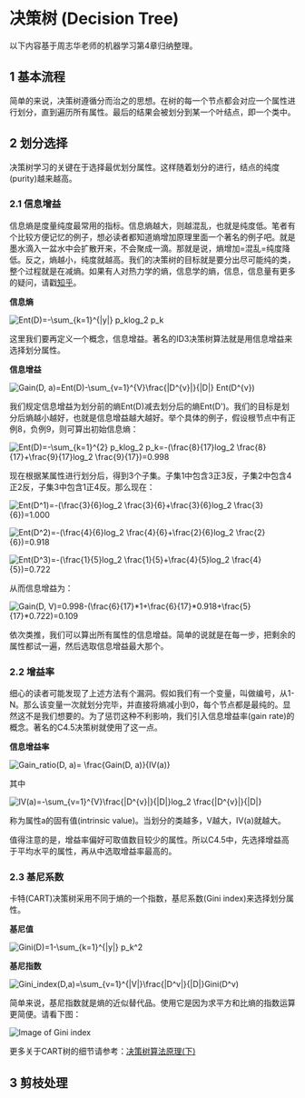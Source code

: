 # 决策树 (Decision Tree)
以下内容基于周志华老师的机器学习第4章归纳整理。

## 1 基本流程
简单的来说，决策树遵循分而治之的思想。在树的每一个节点都会对应一个属性进行划分，直到遍历所有属性。最后的结果会被划分到某一个叶结点，即一个类中。

## 2 划分选择
决策树学习的关键在于选择最优划分属性。这样随着划分的进行，结点的纯度(purity)越来越高。

### 2.1 信息增益
信息熵是度量纯度最常用的指标。信息熵越大，则越混乱，也就是纯度低。笔者有个比较方便记忆的例子，想必读者都知道熵增加原理里面一个著名的例子吧。就是墨水滴入一盆水中会扩散开来，不会聚成一滴。那就是说，熵增加=混乱=纯度降低。反之，熵越小，纯度就越高。我们的决策树的目标就是要分出尽可能纯的类，整个过程就是在减熵。如果有人对热力学的熵，信息学的熵，信息，信息量有更多的疑问，请戳[知乎](https://www.zhihu.com/question/274997106)。

**信息熵** 

![Ent(D)=-\sum_{k=1}^{|y|} p_klog_2 p_k ](https://render.githubusercontent.com/render/math?math=Ent(D)%3D-%5Csum_%7Bk%3D1%7D%5E%7B%7Cy%7C%7D%20p_klog_2%20p_k%20)

这里我们要再定义一个概念，信息增益。著名的ID3决策树算法就是用信息增益来选择划分属性。

**信息增益** 

![Gain(D, a)=Ent(D)-\sum_{v=1}^{V}\frac{|D^{v}|}{|D|} Ent(D^{v})](https://render.githubusercontent.com/render/math?math=Gain(D%2C%20a)%3DEnt(D)-%5Csum_%7Bv%3D1%7D%5E%7BV%7D%5Cfrac%7B%7CD%5E%7Bv%7D%7C%7D%7B%7CD%7C%7D%20Ent(D%5E%7Bv%7D))

我们规定信息增益为划分前的熵Ent(D)减去划分后的熵Ent(D')。我们的目标是划分后熵越小越好，也就是信息增益越大越好。举个具体的例子，假设根节点中有正例8，负例9，则可算出初始信息熵：

![Ent(D)=-\sum_{k=1}^{2} p_klog_2 p_k=-(\frac{8}{17}log_2 \frac{8}{17}+\frac{9}{17}log_2 \frac{9}{17})=0.998](https://render.githubusercontent.com/render/math?math=Ent(D)%3D-%5Csum_%7Bk%3D1%7D%5E%7B2%7D%20p_klog_2%20p_k%3D-(%5Cfrac%7B8%7D%7B17%7Dlog_2%20%5Cfrac%7B8%7D%7B17%7D%2B%5Cfrac%7B9%7D%7B17%7Dlog_2%20%5Cfrac%7B9%7D%7B17%7D)%3D0.998)

现在根据某属性进行划分后，得到3个子集。子集1中包含3正3反，子集2中包含4正2反，子集3中包含1正4反。那么现在：

![Ent(D^1)=-(\frac{3}{6}log_2 \frac{3}{6}+\frac{3}{6}log_2 \frac{3}{6})=1.000](https://render.githubusercontent.com/render/math?math=Ent(D%5E1)%3D-(%5Cfrac%7B3%7D%7B6%7Dlog_2%20%5Cfrac%7B3%7D%7B6%7D%2B%5Cfrac%7B3%7D%7B6%7Dlog_2%20%5Cfrac%7B3%7D%7B6%7D)%3D1.000)

![Ent(D^2)=-(\frac{4}{6}log_2 \frac{4}{6}+\frac{2}{6}log_2 \frac{2}{6})=0.918](https://render.githubusercontent.com/render/math?math=Ent(D%5E2)%3D-(%5Cfrac%7B4%7D%7B6%7Dlog_2%20%5Cfrac%7B4%7D%7B6%7D%2B%5Cfrac%7B2%7D%7B6%7Dlog_2%20%5Cfrac%7B2%7D%7B6%7D)%3D0.918)

![Ent(D^3)=-(\frac{1}{5}log_2 \frac{1}{5}+\frac{4}{5}log_2 \frac{4}{5})=0.722](https://render.githubusercontent.com/render/math?math=Ent(D%5E3)%3D-(%5Cfrac%7B1%7D%7B5%7Dlog_2%20%5Cfrac%7B1%7D%7B5%7D%2B%5Cfrac%7B4%7D%7B5%7Dlog_2%20%5Cfrac%7B4%7D%7B5%7D)%3D0.722)

从而信息增益为：

![Gain(D, V)=0.998-(\frac{6}{17}*1+\frac{6}{17}*0.918+\frac{5}{17}*0.722)=0.109](https://render.githubusercontent.com/render/math?math=Gain(D%2C%20V)%3D0.998-(%5Cfrac%7B6%7D%7B17%7D*1%2B%5Cfrac%7B6%7D%7B17%7D*0.918%2B%5Cfrac%7B5%7D%7B17%7D*0.722)%3D0.109)

依次类推，我们可以算出所有属性的信息增益。简单的说就是在每一步，把剩余的属性都试一遍，然后选取信息增益最大那个。

### 2.2 增益率
细心的读者可能发现了上述方法有个漏洞。假如我们有一个变量，叫做编号，从1-N。那么该变量一次就划分完毕，并直接将熵减小到0，每个节点都是最纯的。显然这不是我们想要的。为了惩罚这种不利影响，我们引入信息增益率(gain rate)的概念。著名的C4.5决策树就使用了这一点。

**信息增益率**

![Gain_ratio(D, a)= \frac{Gain(D, a)}{IV(a)} ](https://render.githubusercontent.com/render/math?math=Gain_ratio(D%2C%20a)%3D%20%5Cfrac%7BGain(D%2C%20a)%7D%7BIV(a)%7D%20)

其中

![IV(a)=-\sum_{v=1}^{V}\frac{|D^{v}|}{|D|}log_2 \frac{|D^{v}|}{|D|}](https://render.githubusercontent.com/render/math?math=IV(a)%3D-%5Csum_%7Bv%3D1%7D%5E%7BV%7D%5Cfrac%7B%7CD%5E%7Bv%7D%7C%7D%7B%7CD%7C%7Dlog_2%20%5Cfrac%7B%7CD%5E%7Bv%7D%7C%7D%7B%7CD%7C%7D)

称为属性a的固有值(intrinsic value)。当划分的类越多，V越大，IV(a)就越大。

值得注意的是，增益率偏好可取值数目较少的属性。所以C4.5中，先选择增益高于平均水平的属性，再从中选取增益率最高的。

### 2.3 基尼系数
卡特(CART)决策树采用不同于熵的一个指数，基尼系数(Gini index)来选择划分属性。

**基尼值**

![Gini(D)=1-\sum_{k=1}^{|y|} p_k^2 ](https://render.githubusercontent.com/render/math?math=Gini(D)%3D1-%5Csum_%7Bk%3D1%7D%5E%7B%7Cy%7C%7D%20p_k%5E2%20)

**基尼指数**

![Gini\_index(D,a)=\sum_{v=1}^{|V|}\frac{|D^v|}{|D|}Gini(D^v)](https://render.githubusercontent.com/render/math?math=Gini%5C_index(D%2Ca)%3D%5Csum_%7Bv%3D1%7D%5E%7B%7CV%7C%7D%5Cfrac%7B%7CD%5Ev%7C%7D%7B%7CD%7C%7DGini(D%5Ev))

简单来说，基尼指数就是熵的近似替代品。使用它是因为求平方和比熵的指数运算更简便。请看下图：

![Image of Gini index](https://github.com/songchangyi/MachineLearningResume/blob/master/img/gini.jpg)

更多关于CART树的细节请参考：[决策树算法原理(下)](https://www.cnblogs.com/pinard/p/6053344.html)

## 3 剪枝处理
